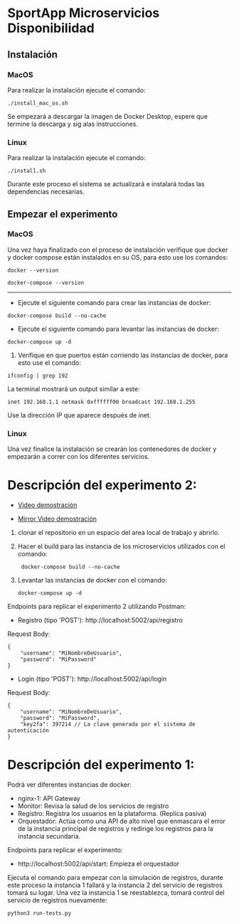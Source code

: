 # SportApp Microservicios Disponibilidad

## Instalación
### MacOS

Para realizar la instalación ejecute el comando:

```
./install_mac_os.sh
```
Se empezará a descargar la imagen de Docker Desktop, espere que termine la descarga y sig alas instrucciones.

### Linux

Para realizar la instalación ejecute el comando:

```
./install.sh
```

Durante este proceso el sistema se actualizará e instalará todas las dependencias necesarias.


## Empezar el experimento
### MacOS

Una vez haya finalizado con el proceso de instalación verifique que docker y docker compose están instalados en su OS, para esto use los comandos:

```
docker --version
```

```
docker-compose --version
```
-------------------
- Ejecute el siguiente comando para crear las instancias de docker:

```
docker-compose build --no-cache
```

- Ejecute el siguiente comando para levantar las instancias de docker:
```
docker-compose up -d
```

1. Verifique en que puertos están corriendo las instancias de docker, para esto use el comando:

```
ifconfig | grep 192
```

La terminal mostrará un output similar a este:
```
inet 192.168.1.1 netmask 0xffffff00 broadcast 192.168.1.255
```

Use la dirección IP que aparece después de inet.

### Linux

Una vez finalice la instalación se crearán los contenedores de docker y empezarán a correr con los diferentes servicios.

# Descripción del experimento 2:

* [Video demostración](https://uniandes-my.sharepoint.com/:v:/g/personal/a_menesess_uniandes_edu_co/EWuHWw3g84NKrUemf4VsXbIBH1csqF8Wn2te-x-MBlA_uw?e=79qBa4&nav=eyJyZWZlcnJhbEluZm8iOnsicmVmZXJyYWxBcHAiOiJTdHJlYW1XZWJBcHAiLCJyZWZlcnJhbFZpZXciOiJTaGFyZURpYWxvZy1MaW5rIiwicmVmZXJyYWxBcHBQbGF0Zm9ybSI6IldlYiIsInJlZmVycmFsTW9kZSI6InZpZXcifX0%3D)

* [Mirror Video demostración](https://drive.google.com/file/d/1mpHJa1MyXow9aVhzCjKUG9XWVFeJGX5s/view?usp=sharing)

1. clonar el repositorio en un espacio del area local de trabajo y abrirlo.
 
2. Hacer el build para las instancia de los microservicios utilizados con el comando:

   ```
    docker-compose build --no-cache
   ```
   

3. Levantar las instancias de docker con el comando:

   ```
   docker-compose up -d
   ```

Endpoints para replicar el experimento 2 utilizando Postman:

- Registro (tipo 'POST'): http://localhost:5002/api/registro

Request Body:
```
{
    "username": "MiNombreDeUsuario",
    "password": "MiPassword"
}
```

- Login (tipo 'POST'): http://localhost:5002/api/login

Request Body:
```
{
    "username": "MiNombreDeUsuario",
    "password": "MiPassword",
    "key2fa": 397214 // La clave generada por el sistema de autenticación
}
```

# Descripción del experimento 1:


Podrá ver diferentes instancias de docker:
- nginx-1: API Gateway
- Monitor: Revisa la salud de los servicios de registro
- Registro: Registra los usuarios en la plataforma. (Replica pasiva)
- Orquestador: Actúa como una API de alto nivel que enmascara el error de la instancia principal de registros y redirige los registros para la instancia secundaria.

Endpoints para replicar el experimento:

- http://localhost:5002/api/start: Empieza el orquestador

Ejecuta el comando para empezar con la simulación de registros, durante este proceso la instancia 1 fallará y la instancia 2 del servicio de registros tomará su lugar. Una vez la instancia 1 se reestablezca, tomará control del servicio de registros nuevamente:
```
python3 run-tests.py
```
